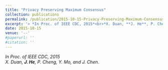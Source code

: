 ```yaml
---
title: "Privacy Preserving Maximum Consensus"
collection: publications
permalink: /publication/2015-10-15-Privacy-Preserving-Maximum-Consensus/
excerpt: '> *In Proc. of IEEE CDC, 2015*<br>*X. Duan, **J. He**, P. Cheng, Y. Mo, and J. Chen*.'
date: 2015-10-15
venue: '--'
#paperurl: ''
#citation: ''
---
```

*In Proc. of IEEE CDC, 2015*  
*X. Duan, **J. He**, P. Cheng, Y. Mo, and J. Chen*.